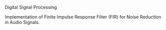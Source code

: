 Digital Signal Processing 

Implementation of Finite Impulse Response Filter (FIR) for Noise Reduction in Audio Signals. 